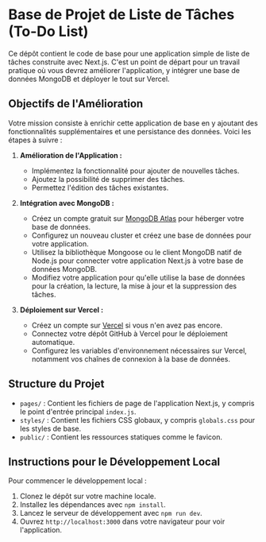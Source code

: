 # Base de Projet de Liste de Tâches (To-Do List)

Ce dépôt contient le code de base pour une application simple de liste de tâches construite avec Next.js. C'est un point de départ pour un travail pratique où vous devrez améliorer l'application, y intégrer une base de données MongoDB et déployer le tout sur Vercel.

## Objectifs de l'Amélioration

Votre mission consiste à enrichir cette application de base en y ajoutant des fonctionnalités supplémentaires et une persistance des données. Voici les étapes à suivre :

1. **Amélioration de l'Application :**
   - Implémentez la fonctionnalité pour ajouter de nouvelles tâches.
   - Ajoutez la possibilité de supprimer des tâches.
   - Permettez l'édition des tâches existantes.

2. **Intégration avec MongoDB :**
   - Créez un compte gratuit sur [MongoDB Atlas](https://www.mongodb.com/cloud/atlas) pour héberger votre base de données.
   - Configurez un nouveau cluster et créez une base de données pour votre application.
   - Utilisez la bibliothèque Mongoose ou le client MongoDB natif de Node.js pour connecter votre application Next.js à votre base de données MongoDB.
   - Modifiez votre application pour qu'elle utilise la base de données pour la création, la lecture, la mise à jour et la suppression des tâches.

3. **Déploiement sur Vercel :**
   - Créez un compte sur [Vercel](https://vercel.com/) si vous n'en avez pas encore.
   - Connectez votre dépôt GitHub à Vercel pour le déploiement automatique.
   - Configurez les variables d'environnement nécessaires sur Vercel, notamment vos chaînes de connexion à la base de données.

## Structure du Projet

- `pages/` : Contient les fichiers de page de l'application Next.js, y compris le point d'entrée principal `index.js`.
- `styles/` : Contient les fichiers CSS globaux, y compris `globals.css` pour les styles de base.
- `public/` : Contient les ressources statiques comme le favicon.

## Instructions pour le Développement Local

Pour commencer le développement local :

1. Clonez le dépôt sur votre machine locale.
2. Installez les dépendances avec `npm install`.
3. Lancez le serveur de développement avec `npm run dev`.
4. Ouvrez `http://localhost:3000` dans votre navigateur pour voir l'application.


